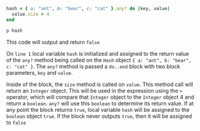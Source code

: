 ```ruby
hash = { a: "ant", b: "bear", c: "cat" }.any? do |key, value|
  value.size > 4
end

p hash
```

This code will output and return `false`

On `line 1` local variable `hash` is initialized and assigned to the return
value of the `any?` method being called on the `Hash` object
`{ a: "ant", b: "bear", c: "cat" }`. The `any?` method is passed a `do..end`
block with two block parameters, `key` and `value`.

Inside of the block, the `size` method is called on `value`. This method call
will return an `Integer` object. This will be used in the expression using the
`>` operator, which will compare that `Integer` object to the `Integer` object 4
and return a `boolean`. `any?` will use this `boolean` to determine its return
value. If at any point the block returns `true`, local variable `hash` will be
assigned to the `boolean` object `true`. If the block never outputs `true`, then
it will be assigned to `false`

